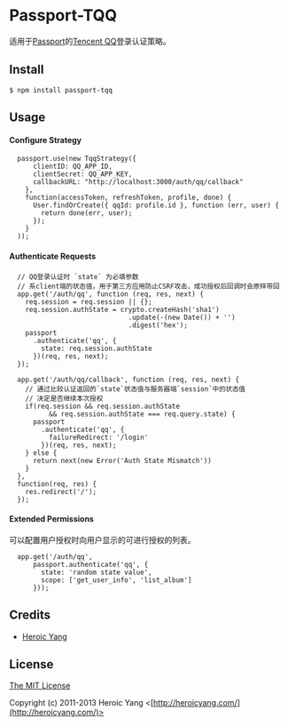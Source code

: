 # Passport-TQQ

适用于[Passport](http://passportjs.org/)的[Tencent QQ](http://www.qq.com/)登录认证策略。

## Install

    $ npm install passport-tqq

## Usage

#### Configure Strategy
```
  passport.use(new TqqStrategy({
      clientID: QQ_APP_ID,
      clientSecret: QQ_APP_KEY,
      callbackURL: "http://localhost:3000/auth/qq/callback"
    },
    function(accessToken, refreshToken, profile, done) {
      User.findOrCreate({ qqId: profile.id }, function (err, user) {
        return done(err, user);
      });
    }
  ));
```
#### Authenticate Requests
```
  // QQ登录认证时 `state` 为必填参数
  // 系client端的状态值，用于第三方应用防止CSRF攻击，成功授权后回调时会原样带回
  app.get('/auth/qq', function (req, res, next) {
    req.session = req.session || {};
    req.session.authState = crypto.createHash('sha1')
                              .update(-(new Date()) + '')
                              .digest('hex');
    passport
      .authenticate('qq', { 
        state: req.session.authState 
      })(req, res, next);
  });

  app.get('/auth/qq/callback', function (req, res, next) {
    // 通过比较认证返回的`state`状态值与服务器端`session`中的状态值
    // 决定是否继续本次授权
    if(req.session && req.session.authState 
          && req.session.authState === req.query.state) {
      passport
        .authenticate('qq', { 
          failureRedirect: '/login' 
        })(req, res, next);
    } else {
      return next(new Error('Auth State Mismatch'))
    }
  },
  function(req, res) {
    res.redirect('/');
  });
```
#### Extended Permissions

可以配置用户授权时向用户显示的可进行授权的列表。

```
  app.get('/auth/qq',
      passport.authenticate('qq', {
        state: 'random state value',
        scope: ['get_user_info', 'list_album'] 
      }));
```

## Credits

  - [Heroic Yang](http://github.com/heroicyang)

## License

[The MIT License](http://opensource.org/licenses/MIT)

Copyright (c) 2011-2013 Heroic Yang <[http://heroicyang.com/](http://heroicyang.com/)>